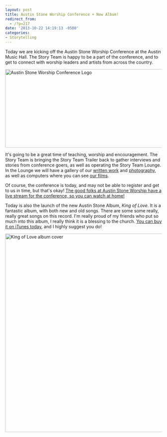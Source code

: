 ```yaml
---
layout: post
title: Austin Stone Worship Conference + New Album!
redirect_from: 
  - /?p=217
date: '2013-10-22 14:19:13 -0500'
categories:
- Storytelling
---
```

<p>Today we are kicking off the Austin Stone Worship Conference at the Austin Music Hall. The Story Team is happy to be a part of the conference, and to get to connect with worship leaders and artists from across the country.</p>
<p><a href="http://austinstoneworship.com"><img class="aligncenter size-full wp-image-220" alt="Austin Stone Worship Conference Logo" src="http://brianlundin.com/wp-content/uploads/2013/10/cropped_asw.jpg" width="600" height="252" /></a></p>
<p>It's going to be a great time of teaching, worship and encouragement. The Story Team is bringing the Story Team Trailer back to gather interviews and stories from conference goers, as well as operating the Story Team Lounge. In the Lounge we will have a gallery of our <a href="http://austinstone.org/stories/written">written work</a> and <a href="http://austinstone.org/stories/photo">photography</a>, as well as computers where you can see <a href="http://austinstone.org/stories/film">our films</a>.</p>
<p>Of course, the conference is today, and may not be able to register and get to us in time, but that's okay! <a href="http://live.austinstoneworship.com/">The good folks at Austin Stone Worship have a live stream for the conference, so you can watch at home!</a></p>
<p>Today is also the launch of the new Austin Stone Album, <em>King of Love</em>. It is a fantastic album, with both new and old songs. There are some some really, really great songs on this record. I'm really proud of my friends who put so much into this album, I really think it is a blessing to the church. <a href="https://itunes.apple.com/us/album/king-of-love/id697126496">You can buy it on iTunes today</a>, and I highly suggest you do!</p>
<p><a href="http://brianlundin.com/wp-content/uploads/2013/10/2013-10-22-11.20.55.jpg"><img class="aligncenter size-full wp-image-219" alt="King of Love album cover" src="http://brianlundin.com/wp-content/uploads/2013/10/2013-10-22-11.20.55.jpg" width="631" height="639" /></a></p>
<p>&nbsp;</p>
